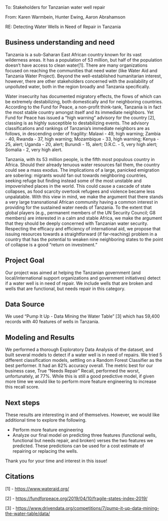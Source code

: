 To: Stakeholders for Tanzanian water well repair

From: Karen Warmbein, Hunter Ewing, Aaron Abrahamson

RE: Detecting Water Wells in Need of Repair in Tanzania

## Business understanding and need
Tanzania is a sub-Saharan East African country known for its vast wilderness areas. It has a population of 53 million, but half of the population doesn’t have access to clean water[1]. There are many organizations focused on reaching the communities that need water (like Water Aid and Tanzania Water Project). Beyond the well-established humanitarian interest, however, there are other stakeholders concerned with the availability of unpolluted water, both in the region broadly and Tanzania specifically. 

Water insecurity has documented migratory effects, the flows of which can be extremely destabilizing, both domestically and for neighboring countries. According to the Fund for Peace, a non-profit think-tank, Tanzania is in fact the most stable country amongst itself and its immediate neighbors. Yet Fund for Peace has issued a “high warning” advisory for the country [2], classing is as highly susceptible to destabilizing events. The advisory classifications and rankings of Tanzania’s immediate neighbors are as follows, in descending order of fragility: Malawi - 49, high warning; Zambia - 40, Rwanda - 37, high warning; Mozambique - 33, high warning; Kenya - 25, alert; Uganda - 20, alert; Burundi - 15, alert; D.R.C. - 5, very high alert; Somalia - 2, very high alert. 

Tanzania, with its 53 million people, is the fifth most populous country in Africa. Should their already tenuous water resources fail them, the country could see a mass exodus. The implications of a large, panicked emigration are sobering: migrants would fan out towards neighboring countries, seeking refuge but finding instead some of the most unstable and impoverished places in the world. This could cause a cascade of state collapses, as food scarcity overtook refugees and violence became less unpalatable. With this view in mind, we make the argument that there stands a very large transnational African community having a common interest in providing for the sustained water needs of Tanzania. To the extent that global players (e.g., permanent members of the UN Security Council; G8 members) are interested in a calm and stable Africa, we make the argument that they should be deeply concerned with Tanzanian water security. Respecting the efficacy and efficiency of international aid, we propose that issuing resources towards a straightforward (if far-reaching) problem in a country that has the potential to weaken nine neighboring states to the point of collapse is a good “return on investment.” 

## Project Goal
Our project was aimed at helping the Tanzanian government (and local/international support organizations and government initiatives) detect if a water well is in need of repair. We include wells that are broken and wells that are functional, but needs repair in this category.

## Data Source
We used “Pump It Up - Data Mining the Water Table” [3]  which has 59,400 records with 40 features of wells in Tanzania. 

## Modeling and Results
We performed a thorough Exploratory Data Analysis of the dataset, and built several models to detect if a water well is in need of repairs. We tried 5 different classification models, settling on a Random Forest Classifier as the best performer. It had an 82% accuracy overall.  The metric best for our business case, True “Needs Repair” Recall, performed the worst, unfortunately, at 77%. While this is still a good predictive model, if given more time we would like to perform more feature engineering to increase this recall score.

## Next steps
These results are interesting in and of themselves. However, we would like additional time to explore the following.
* Perform more feature engineering
* Analyze our final model on predicting three features (functional wells, functional but needs repair, and broken) verses the two features we predicted. These predictions can be used for a cost estimate of repairing or replacing the wells.

Thank you for your time and interest in this issue!

## Citations
[1] - https://www.wateraid.org/

[2] - https://fundforpeace.org/2019/04/10/fragile-states-index-2019/

[3] - https://www.drivendata.org/competitions/7/pump-it-up-data-mining-the-water-table/data/

